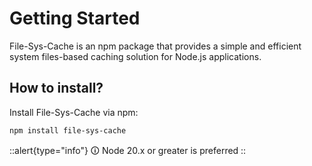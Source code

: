 # Getting Started

File-Sys-Cache is an npm package that provides a simple and efficient system files-based caching solution for Node.js applications.

## How to install?

Install File-Sys-Cache via npm:

```bash [npm]
npm install file-sys-cache
```

::alert{type="info"}
🛈 Node 20.x or greater is preferred
::